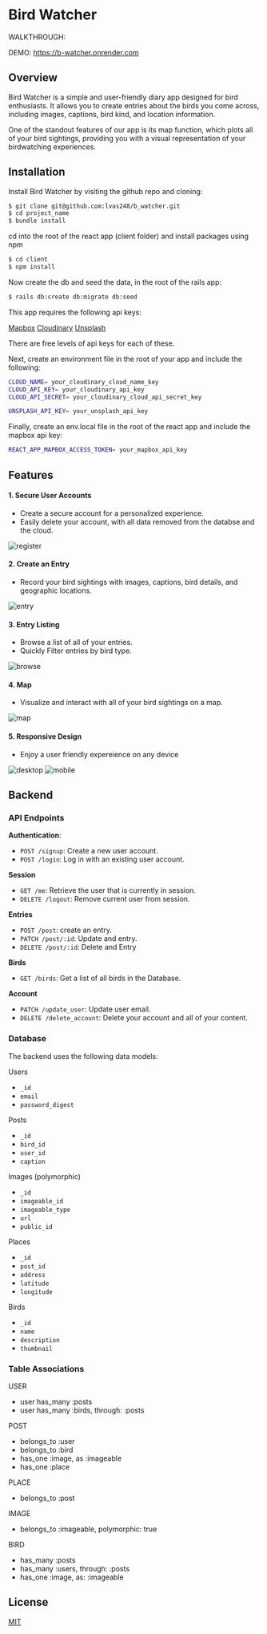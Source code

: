 
# Bird Watcher



WALKTHROUGH: 

DEMO: https://b-watcher.onrender.com




## Overview

Bird Watcher is a simple and user-friendly diary app designed for bird enthusiasts. It allows you to create entries about the birds you come across, including images, captions, bird kind, and location information.

One of the standout features of our app is its map function, which plots all of your bird sightings, providing you with a visual representation of your birdwatching experiences.




## Installation

Install Bird Watcher by visiting the github repo and cloning:


```bash
$ git clone git@github.com:lvas248/b_watcher.git
$ cd project_name
$ bundle install
```

cd into the root of the react app (client folder) and install packages using npm

```bash
$ cd client
$ npm install
``` 



Now create the db and seed the data, in the root of the rails app:

```bash
$ rails db:create db:migrate db:seed
```

This app requires the following api keys: 

[Mapbox](https://www.mapbox.com/)
[Cloudinary](https://cloudinary.com/)
[Unsplash](https://unsplash.com/)

There are free levels of api keys for each of these.  

Next, create an environment file in the root of your app and include the following:

```bash
CLOUD_NAME= your_cloudinary_cloud_name_key
CLOUD_API_KEY= your_cloudinary_api_key
CLOUD_API_SECRET= your_cloudinary_cloud_api_secret_key

UNSPLASH_API_KEY= your_unsplash_api_key
```

Finally, create an env.local file in the root of the react app and include the mapbox api key:

```bash
REACT_APP_MAPBOX_ACCESS_TOKEN= your_mapbox_api_key

```

## Features

#### 1. Secure User Accounts
- Create a secure account for a personalized experience.
- Easily delete your account, with all data removed from the databse and the cloud.

![register](./media/gif/register.gif)

#### 2. Create an Entry
- Record your bird sightings with images, captions, bird details, and geographic locations.

![entry](./media/gif/entry.gif)

#### 3. Entry Listing
- Browse a list of all of your entries.
- Quickly Filter entries by bird type.

![browse](./media/gif/browse.gif)

#### 4. Map
- Visualize and interact with all of your bird sightings on a map.

![map](./media/gif/map.gif)

#### 5. Responsive Design
- Enjoy a user friendly expereience on any device

![desktop](./media/image/laptop.png)
![mobile](./media/image/mobile.png)

## Backend

### API Endpoints

**Authentication**:  
- `POST /signup`: Create a new user account.
- `POST /login`: Log in with an existing user account.

**Session**
- `GET /me`: Retrieve the user that is currently in session.
- `DELETE /logout`: Remove current user from session.

**Entries**
- `POST /post`: create an entry.
- `PATCH /post/:id`: Update and entry.
- `DELETE /post/:id`: Delete and Entry

**Birds**
- `GET /birds`: Get a list of all birds in the Database.

**Account**
- `PATCH /update_user`: Update user email.
- `DELETE /delete_account`: Delete your account and all of your content.


### Database

The backend uses the following data models:

Users
- `_id`
- `email`
- `password_digest`

Posts
- `_id`
- `bird_id`
- `user_id`
- `caption`

Images (polymorphic)
- `_id`
- `imageable_id`
- `imageable_type`
- `url`
- `public_id`

Places
- `_id`
- `post_id`
- `address`
- `latitude`
- `longitude`

Birds
- `_id`
- `name`
- `description`
- `thumbnail`



### Table Associations

USER
- user has_many :posts
- user has_many :birds, through: :posts

POST
- belongs_to :user
- belongs_to :bird
- has_one :image, as :imageable
- has_one :place

PLACE
- belongs_to :post

IMAGE
- belongs_to :imageable, polymorphic: true

BIRD
- has_many :posts
- has_many :users, through: :posts
- has_one :image, as: :imageable








## License

[MIT](https://choosealicense.com/licenses/mit/)

